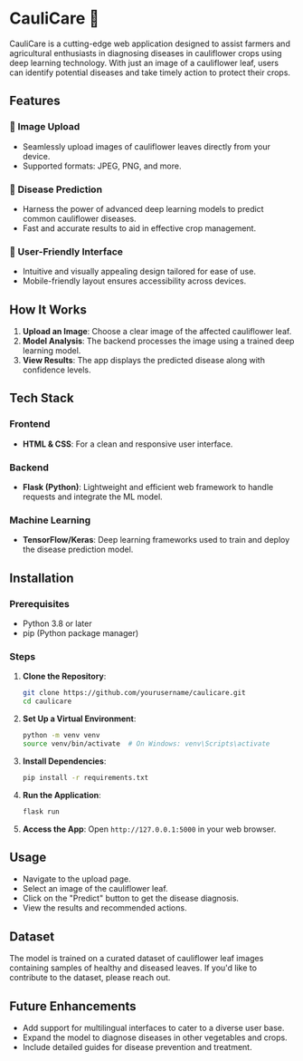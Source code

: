 
# CauliCare 🌿

CauliCare is a cutting-edge web application designed to assist farmers and agricultural enthusiasts in diagnosing diseases in cauliflower crops using deep learning technology. With just an image of a cauliflower leaf, users can identify potential diseases and take timely action to protect their crops.

## Features

### 📎 Image Upload
- Seamlessly upload images of cauliflower leaves directly from your device.
- Supported formats: JPEG, PNG, and more.

### 🌱 Disease Prediction
- Harness the power of advanced deep learning models to predict common cauliflower diseases.
- Fast and accurate results to aid in effective crop management.

### 🔧 User-Friendly Interface
- Intuitive and visually appealing design tailored for ease of use.
- Mobile-friendly layout ensures accessibility across devices.

## How It Works
1. **Upload an Image**: Choose a clear image of the affected cauliflower leaf.
2. **Model Analysis**: The backend processes the image using a trained deep learning model.
3. **View Results**: The app displays the predicted disease along with confidence levels.

## Tech Stack

### Frontend
- **HTML & CSS**: For a clean and responsive user interface.

### Backend
- **Flask (Python)**: Lightweight and efficient web framework to handle requests and integrate the ML model.

### Machine Learning
- **TensorFlow/Keras**: Deep learning frameworks used to train and deploy the disease prediction model.

## Installation

### Prerequisites
- Python 3.8 or later
- pip (Python package manager)

### Steps
1. **Clone the Repository**:
   ```bash
   git clone https://github.com/yourusername/caulicare.git
   cd caulicare
   ```

2. **Set Up a Virtual Environment**:
   ```bash
   python -m venv venv
   source venv/bin/activate  # On Windows: venv\Scripts\activate
   ```
3. **Install Dependencies**:
   ```bash
   pip install -r requirements.txt
   ```
4. **Run the Application**:
   ```bash
   flask run
   ```
5. **Access the App**:
   Open `http://127.0.0.1:5000` in your web browser.

## Usage

- Navigate to the upload page.
- Select an image of the cauliflower leaf.
- Click on the "Predict" button to get the disease diagnosis.
- View the results and recommended actions.

## Dataset

The model is trained on a curated dataset of cauliflower leaf images containing samples of healthy and diseased leaves. If you'd like to contribute to the dataset, please reach out.

## Future Enhancements

- Add support for multilingual interfaces to cater to a diverse user base.
- Expand the model to diagnose diseases in other vegetables and crops.
- Include detailed guides for disease prevention and treatment.







